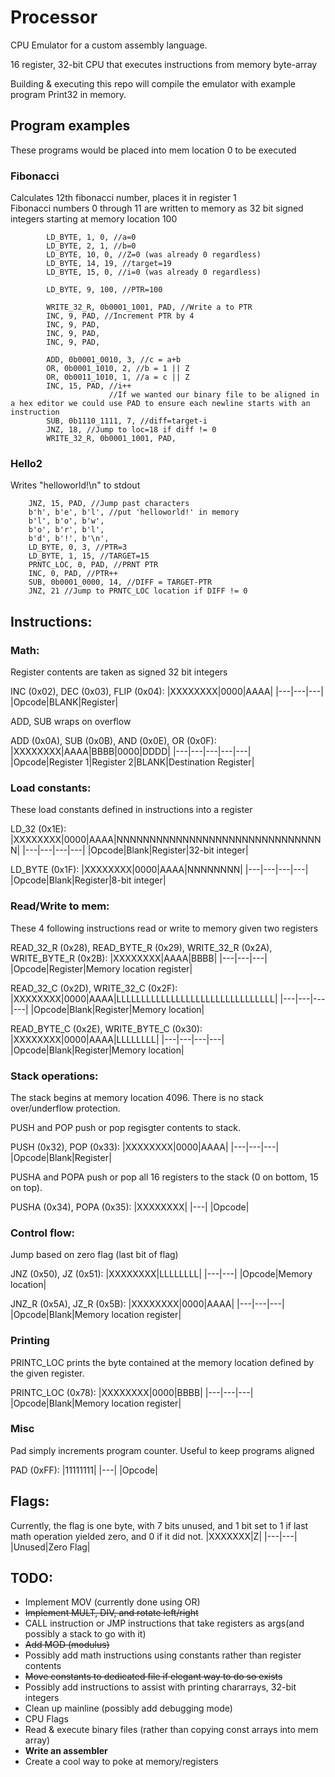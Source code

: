 # Processor

CPU Emulator for a custom assembly language.

16 register, 32-bit CPU that executes instructions from memory byte-array

Building & executing this repo will compile the emulator with example program Print32 in memory.

## Program examples

These programs would be placed into mem location 0 to be executed

### Fibonacci
Calculates 12th fibonacci number, places it in register 1  
Fibonacci numbers 0 through 11 are written to memory as 32 bit signed integers starting at memory location 100  
```
        LD_BYTE, 1, 0, //a=0
        LD_BYTE, 2, 1, //b=0
        LD_BYTE, 10, 0, //Z=0 (was already 0 regardless)
        LD_BYTE, 14, 19, //target=19
        LD_BYTE, 15, 0, //i=0 (was already 0 regardless)

        LD_BYTE, 9, 100, //PTR=100

        WRITE_32_R, 0b0001_1001, PAD, //Write a to PTR
        INC, 9, PAD, //Increment PTR by 4
        INC, 9, PAD,
        INC, 9, PAD,
        INC, 9, PAD,

        ADD, 0b0001_0010, 3, //c = a+b
        OR, 0b0001_1010, 2, //b = 1 || Z
        OR, 0b0011_1010, 1, //a = c || Z
        INC, 15, PAD, //i++
                      //If we wanted our binary file to be aligned in a hex editor we could use PAD to ensure each newline starts with an instruction
        SUB, 0b1110_1111, 7, //diff=target-i
        JNZ, 18, //Jump to loc=18 if diff != 0
        WRITE_32_R, 0b0001_1001, PAD,
```

### Hello2
Writes "helloworld!\n" to stdout

```
    JNZ, 15, PAD, //Jump past characters
    b'h', b'e', b'l', //put 'helloworld!' in memory
    b'l', b'o', b'w',
    b'o', b'r', b'l',
    b'd', b'!', b'\n',
    LD_BYTE, 0, 3, //PTR=3
    LD_BYTE, 1, 15, //TARGET=15
    PRNTC_LOC, 0, PAD, //PRNT PTR
    INC, 0, PAD, //PTR++
    SUB, 0b0001_0000, 14, //DIFF = TARGET-PTR
    JNZ, 21 //Jump to PRNTC_LOC location if DIFF != 0
```

## Instructions:

### Math:

Register contents are taken as signed 32 bit integers

INC (0x02), DEC (0x03), FLIP (0x04):
|XXXXXXXX|0000|AAAA|
|---|---|---|
|Opcode|BLANK|Register|

ADD, SUB wraps on overflow

ADD (0x0A), SUB (0x0B), AND (0x0E), OR (0x0F):
|XXXXXXXX|AAAA|BBBB|0000|DDDD|
|---|---|---|---|---|
|Opcode|Register 1|Register 2|BLANK|Destination Register|

### Load constants:

These load constants defined in instructions into a register

LD_32 (0x1E):
|XXXXXXXX|0000|AAAA|NNNNNNNNNNNNNNNNNNNNNNNNNNNNNNNN|
|---|---|---|---|
|Opcode|Blank|Register|32-bit integer|

LD_BYTE (0x1F):
|XXXXXXXX|0000|AAAA|NNNNNNNN|
|---|---|---|---|
|Opcode|Blank|Register|8-bit integer|


### Read/Write to mem:

These 4 following instructions read or write to memory given two registers  

READ_32_R (0x28), READ_BYTE_R (0x29), WRITE_32_R (0x2A), WRITE_BYTE_R (0x2B):
|XXXXXXXX|AAAA|BBBB|
|---|---|---|
|Opcode|Register|Memory location register|

READ_32_C (0x2D), WRITE_32_C (0x2F):
|XXXXXXXX|0000|AAAA|LLLLLLLLLLLLLLLLLLLLLLLLLLLLLLLL|
|---|---|---|---|
|Opcode|Blank|Register|Memory location|

READ_BYTE_C (0x2E), WRITE_BYTE_C (0x30):
|XXXXXXXX|0000|AAAA|LLLLLLLL|
|---|---|---|---|
|Opcode|Blank|Register|Memory location|

### Stack operations:

The stack begins at memory location 4096. There is no stack over/underflow protection.

PUSH and POP push or pop regisgter contents to stack.

PUSH (0x32), POP (0x33):
|XXXXXXXX|0000|AAAA|
|---|---|---|
|Opcode|Blank|Register|

PUSHA and POPA push or pop all 16 registers to the stack (0 on bottom, 15 on top).

PUSHA (0x34), POPA (0x35):
|XXXXXXXX|
|---|
|Opcode|

### Control flow:

Jump based on zero flag (last bit of flag)

JNZ (0x50), JZ (0x51):
|XXXXXXXX|LLLLLLLL|
|---|---|
|Opcode|Memory location|

JNZ_R (0x5A), JZ_R (0x5B):
|XXXXXXXX|0000|AAAA|
|---|---|---|
|Opcode|Blank|Memory location register|

### Printing

PRINTC_LOC prints the byte contained at the memory location defined by the given register.

PRINTC_LOC (0x78):
|XXXXXXXX|0000|BBBB|
|---|---|---|
|Opcode|Blank|Memory location register|

### Misc

Pad simply increments program counter. Useful to keep programs aligned

PAD (0xFF):
|11111111|
|---|
|Opcode|

## Flags:

Currently, the flag is one byte, with 7 bits unused, and 1 bit set to 1 if last math operation yielded zero, and 0 if it did not.
|XXXXXXX|Z|
|---|---|
|Unused|Zero Flag|

## TODO:
* Implement MOV (currently done using OR)
* ~~Implement MULT, DIV, and rotate left/right~~
* CALL instruction or JMP instructions that take registers as args(and possibly a stack to go with it)
* ~~Add MOD (modulus)~~
* Possibly add math instructions using constants rather than register contents
* ~~Move constants to dedicated file if elegant way to do so exists~~
* Possibly add instructions to assist with printing chararrays, 32-bit integers
* Clean up mainline (possibly add debugging mode)
* CPU Flags
* Read & execute binary files (rather than copying const arrays into mem array)
* **Write an assembler**
* Create a cool way to poke at memory/registers